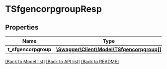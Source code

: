 # TSfgencorpgroupResp

## Properties
Name | Type | Description | Notes
------------ | ------------- | ------------- | -------------
**t_sfgencorpgroup** | [**\Swagger\Client\Model\TSfgencorpgroup[]**](TSfgencorpgroup.md) |  | [optional] 

[[Back to Model list]](../README.md#documentation-for-models) [[Back to API list]](../README.md#documentation-for-api-endpoints) [[Back to README]](../README.md)


